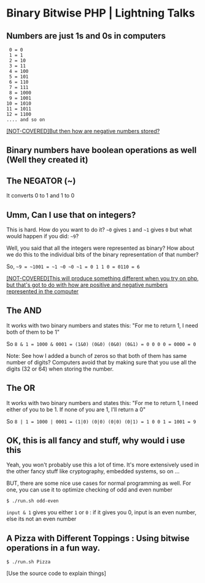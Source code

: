 # Binary Bitwise PHP | Lightning Talks

## Numbers are just 1s and 0s in computers

```
 0 = 0
 1 = 1
 2 = 10
 3 = 11
 4 = 100
 5 = 101
 6 = 110
 7 = 111
 8 = 1000
 9 = 1001
10 = 1010
11 = 1011
12 = 1100
.... and so on
``` 

[[NOT-COVERED]But then how are negative numbers stored?](/#nope)


## Binary numbers have boolean operations as well (Well they created it)

## The NEGATOR (~)
It converts 0 to 1 and 1 to 0

## Umm, Can I use that on integers?
This is hard. How do you want to do it? `~0` gives `1` and `~1` gives `0` but what would happen if you did: `~9`?

Well, you said that all the integers were represented as binary? How about we do this to the individual bits of the binary representation of that number?

So, `~9 = ~1001 = ~1 ~0 ~0 ~1 = 0 1 1 0 = 0110 = 6`

[[NOT-COVERED]This will produce something different when you try on php, but that's got to do with how are positive and negative numbers represented in the computer](/#nope)



## The AND
It works with two binary numbers and states this: 
"For me to return 1, I need both of them to be 1"

So `8 & 1 = 1000 & 0001 = (1&0) (0&0) (0&0) (0&1) = 0 0 0 0 = 0000 = 0`


Note: See how I added a bunch of zeros so that both of them has same number of digits? Computers avoid that by making sure that you use all the digits (32 or 64) when storing the number.

## The OR
It works with two binary numbers and states this:
"For me to return 1, I need either of you to be 1. If none of you are 1, I'll return a 0"

So `8 | 1 = 1000 | 0001 = (1|0) (0|0) (0|0) (0|1) = 1 0 0 1 = 1001 = 9`

## OK, this is all fancy and stuff, why would i use this
Yeah, you won't probably use this a lot of time. It's more extensively used in the other fancy stuff like cryptography, embedded systems, so on ... 

BUT, there are some nice use cases for normal programming as well. For one, you can use it to optimize checking of odd and even number

`$ ./run.sh odd-even`

` input & 1 ` gives you  either `1` or `0` : if it gives you 0, input is an even number, else its not an even number


## A Pizza with Different Toppings : Using bitwise operations in a fun way.

`$ ./run.sh Pizza` 

[Use the source code to explain things]
